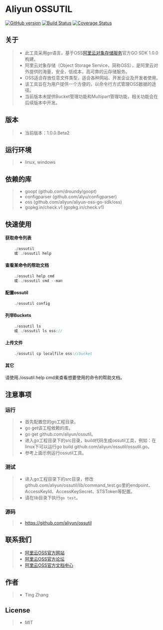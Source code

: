 # Aliyun OSSUTIL 
[![GitHub version](https://badge.fury.io/gh/aliyun%2Fossutil.svg)](https://badge.fury.io/gh/aliyun%2Fossutil)
[![Build Status](https://travis-ci.org/aliyun/ossutil.svg?branch=master)](https://travis-ci.org/aliyun/ossutil)
[![Coverage Status](https://coveralls.io/repos/github/aliyun/ossutil/badge.svg?branch=master)](https://coveralls.io/github/aliyun/ossutil?branch=master)
## 关于
> - 此工具采用go语言，基于OSS[阿里云对象存储服务](http://www.aliyun.com/product/oss/)官方GO SDK 1.0.0 构建。
> - 阿里云对象存储（Object Storage Service，简称OSS），是阿里云对外提供的海量，安全，低成本，高可靠的云存储服务。
> - OSS适合存放任意文件类型，适合各种网站、开发企业及开发者使用。
> - 该工具旨在为用户提供一个方便的，以命令行方式管理OSS数据的途径。
> - 当前版本未提供Bucket管理功能和Multipart管理功能，相关功能会在后续版本中开发。

## 版本
> - 当前版本：1.0.0.Beta2

## 运行环境
> - linux, windows 

## 依赖的库 
> - goopt (github.com/droundy/goopt) 
> - configparser (github.com/alyu/configparser)
> - oss (github.com/aliyun/aliyun-oss-go-sdk/oss)
> - gopkg.in/check.v1 (gopkg.in/check.v1)

## 快速使用
#### 获取命令列表
```go
    ./ossutil
    或 ./ossutil help
```

#### 查看某命令的帮助文档
```go
    ./ossutil help cmd 
    或 ./ossutil cmd --man
```
    
#### 配置ossutil 
```go
    ./ossutil config
```

#### 列举Buckets
```go
    ./ossutil ls
    或 ./ossutil ls oss://
```

#### 上传文件
```go
    ./ossutil cp localfile oss://bucket
```

#### 其它
请使用./ossutil help cmd来查看想要使用的命令的帮助文档。

## 注意事项
### 运行
> - 首先配置您的go工程目录。
> - go get该工程依赖的库。
> - go get github.com/aliyun/ossutil。
> - 进入go工程目录下的src目录，build代码生成ossutil工具，例如：在linux下可以运行go build github.com/aliyun/ossutil/ossutil.go。
> - 参考上面示例运行ossutil工具。

### 测试
> - 进入go工程目录下的src目录，修改github.com/aliyun/ossutil/lib/command_test.go里的endpoint、AccessKeyId、AccessKeySecret、STSToken等配置。
> - 请在lib目录下执行`go test`。

### 源码
> - https://github.com/aliyun/ossutil

## 联系我们
> - [阿里云OSS官方网站](http://oss.aliyun.com)
> - [阿里云OSS官方论坛](http://bbs.aliyun.com)
> - [阿里云OSS官方文档中心](http://www.aliyun.com/product/oss#Docs)

## 作者
> - Ting Zhang 

## License
> - MIT
